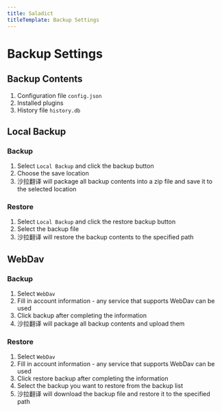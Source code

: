 ```yaml
---
title: Saladict
titleTemplate: Backup Settings
---
```


# Backup Settings

## Backup Contents

1. Configuration file `config.json`
2. Installed plugins
3. History file `history.db`

## Local Backup

### Backup

1. Select `Local Backup` and click the backup button
2. Choose the save location
3. 沙拉翻译 will package all backup contents into a zip file and save it to the selected location

### Restore

1. Select `Local Backup` and click the restore backup button
2. Select the backup file
3. 沙拉翻译 will restore the backup contents to the specified path

## WebDav

### Backup

1. Select `WebDav`
2. Fill in account information - any service that supports WebDav can be used
3. Click backup after completing the information
4. 沙拉翻译 will package all backup contents and upload them

### Restore

1. Select `WebDav`
2. Fill in account information - any service that supports WebDav can be used
3. Click restore backup after completing the information
4. Select the backup you want to restore from the backup list
5. 沙拉翻译 will download the backup file and restore it to the specified path